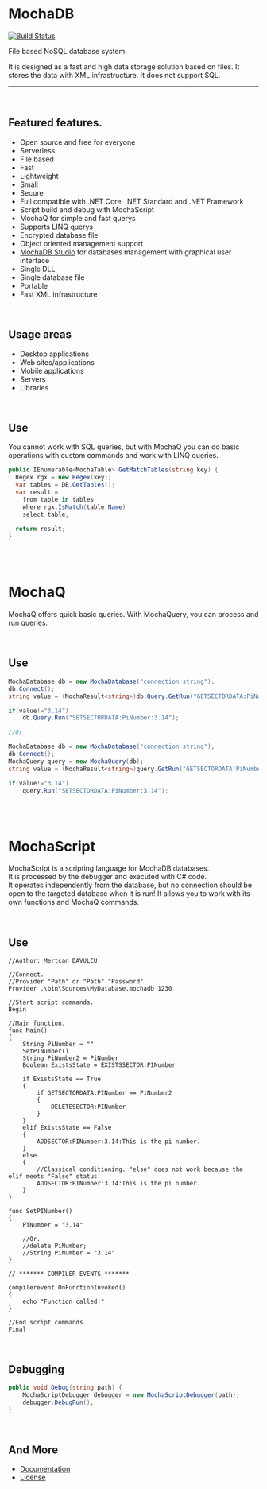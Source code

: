# MochaDB

[![Build Status](https://travis-ci.com/MertcanDavulcu/MochaDB.svg?branch=master)](https://travis-ci.com/MertcanDavulcu/MochaDB)
<br>

File based NoSQL database system.

It is designed as a fast and high data storage solution based on files.
It stores the data with XML infrastructure. It does not support SQL.

---

<br>

## Featured features.
- Open source and free for everyone
- Serverless
- File based
- Fast
- Lightweight
- Small
- Secure
- Full compatible with .NET Core, .NET Standard and .NET Framework
- Script build and debug with MochaScript
- MochaQ for simple and fast querys
- Supports LINQ querys
- Encrypted database file
- Object oriented management support
- <a href="https://github.com/MertcanDavulcu/MochaDBStudio">MochaDB Studio</a> for databases management with graphical user interface
- Single DLL
- Single database file
- Portable
- Fast XML infrastructure

<br>

## Usage areas
- Desktop applications
- Web sites/applications
- Mobile applications
- Servers
- Libraries

<br>

## Use

You cannot work with SQL queries, but with MochaQ you can do basic operations with custom commands and work with LINQ queries.

```c#
public IEnumerable<MochaTable> GetMatchTables(string key) {
  Regex rgx = new Regex(key);
  var tables = DB.GetTables();
  var result =
    from table in tables
    where rgx.IsMatch(table.Name)
    select table;
  
  return result;
}
```

<br><br>

# MochaQ
MochaQ offers quick basic queries. With MochaQuery, you can process and run queries.

<br>

## Use

```c#
MochaDatabase db = new MochaDatabase("connection string");
db.Connect();
string value = (MochaResult<string>)db.Query.GetRun("GETSECTORDATA:PiNumber");

if(value!="3.14")
    db.Query.Run("SETSECTORDATA:PiNumber:3.14");

//Or

MochaDatabase db = new MochaDatabase("connection string");
db.Connect();
MochaQuery query = new MochaQuery(db);
string value = (MochaResult<string>)query.GetRun("GETSECTORDATA:PiNumber");

if(value!="3.14")
    query.Run("SETSECTORDATA:PiNumber:3.14");
```

<br><br>

# MochaScript

MochaScript is a scripting language for MochaDB databases.<br>
It is processed by the debugger and executed with C# code.<br>
It operates independently from the database, but no connection should be open to the targeted database when it is run!
It allows you to work with its own functions and MochaQ commands.

<br>

## Use

```
//Author: Mertcan DAVULCU

//Connect.
//Provider "Path" or "Path" "Password"
Provider .\bin\Sources\MyDatabase.mochadb 1230

//Start script commands.
Begin

//Main function.
func Main()
{
    String PiNumber = ""
    SetPINumber()
    String PiNumber2 = PiNumber
    Boolean ExistsState = EXISTSSECTOR:PINumber

    if ExistsState == True
    {
        if GETSECTORDATA:PINumber == PiNumber2
        {
            DELETESECTOR:PINumber
        }
    }
    elif ExistsState == False
    {
        ADDSECTOR:PINumber:3.14:This is the pi number.
    }
    else
    {
        //Classical conditioning. "else" does not work because the elif meets "False" status.
        ADDSECTOR:PINumber:3.14:This is the pi number.
    }
}

func SetPINumber()
{
    PiNumber = "3.14"

    //Or.
    //delete PiNumber;
    //String PiNumber = "3.14"
}

// ******* COMPILER EVENTS *******

compilerevent OnFunctionInvoked()
{
    echo "Function called!"
}

//End script commands.
Final
```

<br>

## Debugging

```c#
public void Debug(string path) {
    MochaScriptDebugger debugger = new MochaScriptDebugger(path);
    debugger.DebugRun();
}
```
<br>

## And More

- <a href="https://github.com/MertcanDavulcu/MochaDB/wiki">Documentation</a>
- <a href="https://opensource.org/licenses/MIT">License<a/>
